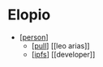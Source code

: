 # Elopio

- [[person]]
  - [[pull]] [[leo arias]]
  - [[ipfs]] [[developer]]

[//begin]: # "Autogenerated link references for markdown compatibility"
[person]: person "Person"
[pull]: pull "Pull"
[ipfs]: ipfs "Ipfs"
[//end]: # "Autogenerated link references"